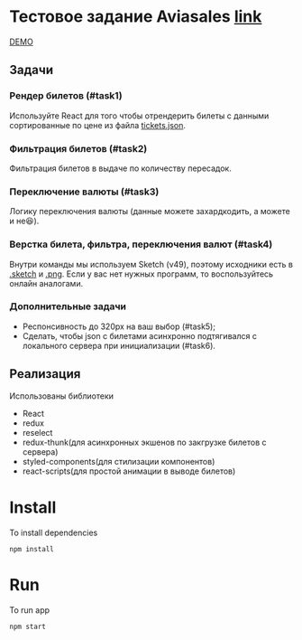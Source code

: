 # Тестовое задание Aviasales [link](https://github.com/KosyanMedia/test-tasks/tree/master/aviasales)

[DEMO](https://aviasales-testapp.herokuapp.com/)

## Задачи

### Рендер билетов (#task1)

Используйте React для того чтобы отрендерить билеты с данными сортированные по цене из файла [tickets.json](https://github.com/KosyanMedia/test-tasks/blob/master/aviasales/tickets.json).

### Фильтрация билетов (#task2)

Фильтрация билетов в выдаче по количеству пересадок.

### Переключение валюты (#task3)

Логику переключения валюты (данные можете захардкодить, а можете и не😆).

### Верстка билета, фильтра, переключения валют (#task4)

Внутри команды мы используем Sketch (v49), поэтому исходники есть в [.sketch](https://github.com/KosyanMedia/test-tasks/blob/master/aviasales/search.sketch) и [.png](https://github.com/KosyanMedia/test-tasks/blob/master/aviasales/search.png). Если у вас нет нужных программ, то воспользуйтесь онлайн аналогами.

### Дополнительные задачи

- Респонсивность до 320px на ваш выбор (#task5);
- Сделать, чтобы json с билетами асинхронно подтягивался с локального сервера при инициализации (#task6).

## Реализация

Использованы библиотеки

- React
- redux
- reselect
- redux-thunk(для асинхронных экшенов по закгрузке билетов с сервера)
- styled-components(для стилизации компонентов)
- react-scripts(для простой анимации в выводе билетов)

# Install

To install dependencies

```shell
npm install
```

# Run

To run app

```shell
npm start
```
